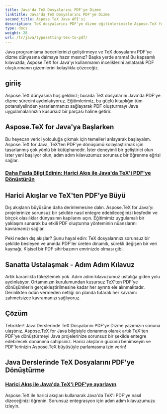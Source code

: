 ```yaml
---
title: Java'da TeX Dosyalarını PDF'ye Dizme
linktitle: Java'da TeX Dosyalarını PDF'ye Dizme
second_title: Aspose.TeX Java API'si
description: TeX dosyalarını PDF'ye dizme eğitimlerimizle Aspose.TeX for Java'nın gücünün kilidini açın. Harici akışlarla PDF oluşturma sanatında sorunsuz bir şekilde ustalaşın.
type: docs
weight: 28
url: /tr/java/typesetting-tex-to-pdf/
---
```


Java programlama becerilerinizi geliştirmeye ve TeX dosyalarını PDF'ye dizme dünyasına dalmaya hazır mısınız? Başka yerde arama! Bu kapsamlı kılavuzda, Aspose.TeX for Java'yı kullanmanın inceliklerini anlatarak PDF oluşturmanın gizemlerini kolaylıkla çözeceğiz.

## giriiş

Aspose.TeX dünyasına hoş geldiniz; burada TeX dosyalarını Java'da PDF'ye dizme sürecini aydınlatıyoruz. Eğitimlerimiz, bu güçlü kitaplığın tüm potansiyelinden yararlanmanızı sağlayarak PDF oluşturmayı Java uygulamalarınızın kusursuz bir parçası haline getirir.

## Aspose.TeX for Java'ya Başlarken

Bu heyecan verici yolculuğa çıkmak için temelleri anlayarak başlayalım. Aspose.TeX for Java, TeX'ten PDF'ye dönüşümü kolaylaştırmak için tasarlanmış çok yönlü bir kütüphanedir. İster deneyimli bir geliştirici olun ister yeni başlıyor olun, adım adım kılavuzumuz sorunsuz bir öğrenme eğrisi sağlar.

### [Daha Fazla Bilgi Edinin: Harici Akış ile Java'da TeX'i PDF'ye Dönüştürün](./typeset-tex-to-pdf-external-stream/)

## Harici Akışlar ve TeX'ten PDF'ye Büyü

Dış akışların büyüsüne daha derinlemesine dalın. Aspose.TeX for Java'yı projelerinize sorunsuz bir şekilde nasıl entegre edebileceğinizi keşfedin ve birçok olasılıklar dünyasının kapılarını açın. Eğitimimiz uygulamalı bir yaklaşım sunarak bu etkili PDF oluşturma yönteminin nüanslarını kavramanızı sağlar.

Peki neden dış akışlar? Şunu hayal edin: TeX dosyalarınızı sorunsuz bir şekilde besleyen ve anında PDF'ler üreten dinamik, sürekli değişen bir veri kaynağı. Kişisel bir PDF sihirbazının emrinizde olması gibi.

## Sanatta Ustalaşmak - Adım Adım Kılavuz

Artık karanlıkta tökezlemek yok. Adım adım kılavuzumuz ustalığa giden yolu aydınlatıyor. Ortamınızın kurulumundan kusursuz TeX'ten PDF'ye dönüşümlerin gerçekleştirilmesine kadar her ayrıntı ele alınmaktadır. Derinlikten ödün vermeden netliği ön planda tutarak her kavramı zahmetsizce kavramanızı sağlıyoruz.

## Çözüm

Tebrikler! Java Derslerinde TeX Dosyalarını PDF'ye Dizme yazımızın sonuna ulaştınız. Aspose.TeX for Java bilgisiyle donanmış olarak artık TeX'ten PDF'ye dönüştürmeyi Java projelerinize sorunsuz bir şekilde entegre edebilecek donanıma sahipsiniz. Harici akışların gücünü benimseyin ve PDF'lerinizin Aspose.TeX büyüsüyle parlamasına izin verin!
## Java Derslerinde TeX Dosyalarını PDF'ye Dönüştürme
### [Harici Akış ile Java'da TeX'i PDF'ye ayarlayın](./typeset-tex-to-pdf-external-stream/)
Aspose.TeX ile harici akışları kullanarak Java'da TeX'i PDF'ye nasıl dizeceğinizi öğrenin. Sorunsuz entegrasyon için adım adım kılavuzumuzu izleyin.